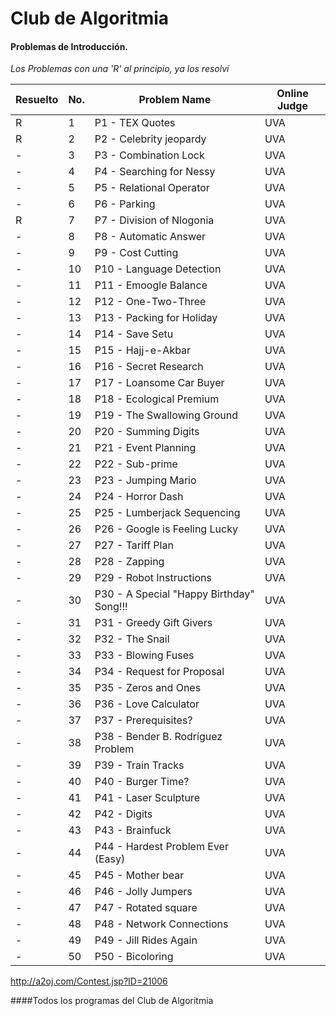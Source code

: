 # Club de Algoritmia
#### Problemas de Introducción.
*Los Problemas con una 'R' al principio, ya los resolví*

Resuelto| No. 	|Problem Name 	|Online Judge
----|----|--------|-------
R|1 	|P1 - TEX Quotes 	|UVA
R|2 	|P2 - Celebrity jeopardy 	|UVA
- |3 	|P3 - Combination Lock 	|UVA
-|4 	|P4 - Searching for Nessy 	|UVA
-|5 	|P5 - Relational Operator 	|UVA
-|6 	|P6 - Parking 	|UVA
R|7 	|P7 - Division of Nlogonia 	|UVA
-|8 	|P8 - Automatic Answer 	|UVA
-|9 	|P9 - Cost Cutting 	|UVA
-|10 	|P10 - Language Detection 	|UVA
-|11 	|P11 - Emoogle Balance 	|UVA
-|12 	|P12 - One-Two-Three 	|UVA
-|13 	|P13 - Packing for Holiday 	|UVA
-|14 	|P14 - Save Setu 	|UVA
-|15 	|P15 - Hajj-e-Akbar 	|UVA
-|16 	|P16 - Secret Research 	|UVA
-|17 	|P17 - Loansome Car Buyer 	|UVA
-|18 	|P18 - Ecological Premium 	|UVA
-|19 	|P19 - The Swallowing Ground 	|UVA
-|20 	|P20 - Summing Digits 	|UVA
-|21 	|P21 - Event Planning 	|UVA
-|22 	|P22 - Sub-prime 	|UVA
-|23 	|P23 - Jumping Mario 	|UVA
-|24 	|P24 - Horror Dash 	|UVA
-|25 	|P25 - Lumberjack Sequencing 	|UVA
-|26 	|P26 - Google is Feeling Lucky 	|UVA
-|27 	|P27 - Tariff Plan 	|UVA
-|28 	|P28 - Zapping 	|UVA
-|29 	|P29 - Robot Instructions 	|UVA
-|30 	|P30 - A Special "Happy Birthday" Song!!! 	|UVA
-|31 	|P31 - Greedy Gift Givers 	|UVA
-|32 	|P32 - The Snail 	|UVA
-|33 	|P33 - Blowing Fuses 	|UVA
-|34 	|P34 - Request for Proposal 	|UVA
-|35 	|P35 - Zeros and Ones 	|UVA
-|36 	|P36 - Love Calculator 	|UVA
-|37 	|P37 - Prerequisites? 	|UVA
-|38 	|P38 - Bender B. Rodríguez Problem 	|UVA
-|39 	|P39 - Train Tracks 	|UVA
-|40 	|P40 - Burger Time? 	|UVA
-|41 	|P41 - Laser Sculpture 	|UVA
-|42 	|P42 - Digits 	|UVA
-|43 	|P43 - Brainfuck 	|UVA
-|44 	|P44 - Hardest Problem Ever (Easy) 	|UVA
-|45 	|P45 - Mother bear 	|UVA
-|46 	|P46 - Jolly Jumpers 	|UVA
-|47 	|P47 - Rotated square 	|UVA
-|48 	|P48 - Network Connections 	|UVA
-|49 	|P49 - Jill Rides Again 	|UVA
-|50 	|P50 - Bicoloring 	|UVA

http://a2oj.com/Contest.jsp?ID=21006

####Todos los programas del Club de Algoritmia
